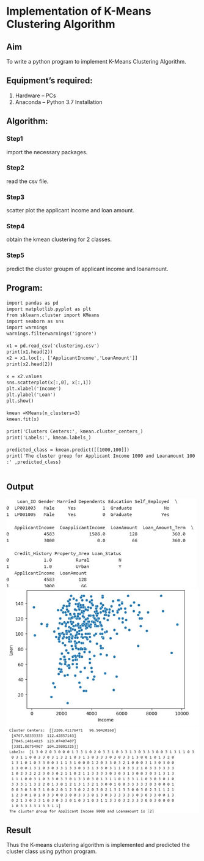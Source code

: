 # Implementation of K-Means Clustering Algorithm
## Aim
To write a python program to implement K-Means Clustering Algorithm.
## Equipment’s required:
1.	Hardware – PCs
2.	Anaconda – Python 3.7 Installation

## Algorithm:

### Step1
import the necessary packages.

### Step2
read the csv file.

### Step3
scatter plot the applicant income and loan amount.

### Step4
obtain the kmean clustering for 2 classes.

### Step5
predict the cluster groupm of  applicant income and loanamount.

## Program:
```
import pandas as pd
import matplotlib.pyplot as plt
from sklearn.cluster import KMeans
import seaborn as sns
import warnings
warnings.filterwarnings('ignore')

x1 = pd.read_csv('clustering.csv')
print(x1.head(2))
x2 = x1.loc[:, ['ApplicantIncome','LoanAmount']]
print(x2.head(2))

x = x2.values
sns.scatterplot(x[:,0], x[:,1])
plt.xlabel('Income')
plt.ylabel('Loan')
plt.show()

kmean =KMeans(n_clusters=3)
kmean.fit(x)

print('Clusters Centers:', kmean.cluster_centers_)
print('Labels:', kmean.labels_)

predicted_class = kmean.predict([[1000,100]])
print('The cluster group for Applicant Income 1000 and Loanamount 100 :' ,predicted_class)


```
## Output
![githublogo](clust.jpg)
![githublogo](clust1.jpg)
![githublogo](clust2.jpg)

## Result
Thus the K-means clustering algorithm is implemented and predicted the cluster class using python program.
